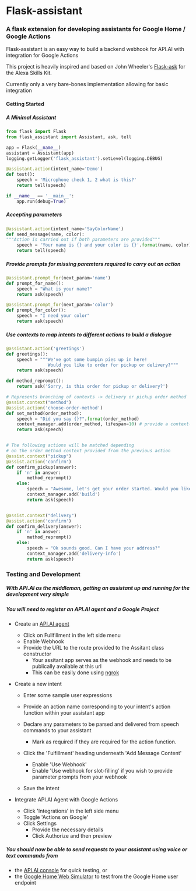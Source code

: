 # Flask-assistant
### A flask extension for developing assistants for Google Home / Google Actions

 Flask-assistant is an easy way to build a backend webhook for API.AI with integration for Google Actions

 This project is heavily inspired and based on John Wheeler's [Flask-ask](https://github.com/johnwheeler/flask-ask) for the Alexa Skills Kit.

 Currently only a very bare-bones implementation allowing for basic integration







#### Getting Started
##### A Minimal Assistant

```python
from flask import Flask
from flask_assistant import Assistant, ask, tell

app = Flask(__name__)
assistant = Assistant(app)
logging.getLogger('flask_assistant').setLevel(logging.DEBUG)

@assistant.action(intent_name='Demo')
def test():
    speech = 'Microphone check 1, 2 what is this?'
    return tell(speech)

if __name__ == '__main__':
    app.run(debug=True)
```

##### Accepting parameters
```python
@assistant.action(intent_name='SayColorName')
def send_message(name, color):
"""Action is carried out if both parameters are provided"""
    speech = 'Your name is {} and your color is {}'.format(name, color)
    return tell(speech)
```

##### Provide prompts for missing paremters required to carry out an action
```python
@assistant.prompt_for(next_param='name')
def prompt_for_name():
    speech = "What is your name?"
    return ask(speech)

@assistant.prompt_for(next_param='color')
def prompt_for_color():
    speech = "I need your color"
    return ask(speech)
```

##### Use contexts to map intents to different actions to build a dialogue 
```python
@assistant.action('greetings')
def greetings():
    speech = """We've got some bumpin pies up in here!
                Would you like to order for pickup or delivery?"""
    return ask(speech)

def method_reprompt():
    return ask('Sorry, is this order for pickup or delivery?')

# Represents branching of contexts -> delivery or pickup order method
@assist.context("method")
@assist.action('choose-order-method')
def set_method(order_method):
    speech = "Did you say {}?".format(order_method)
    context_manager.add(order_method, lifespan=10) # provide a context-out to guide dialogue
    return ask(speech) 


# The following actions will be matched depending
# on the order method context provided from the previous action
@assist.context("pickup")
@assist.action('confirm')
def confirm_pickup(answer):
    if 'n' in answer:
        method_reprompt()
    else:
        speech = "Awesome, let's get your order started. Would you like a custom or specialty pizza?"
        context_manager.add('build')
        return ask(speech)


@assist.context("delivery")
@assist.action('confirm')
def confirm_delivery(answer):
    if 'n' in answer:
        method_reprompt()
    else:
        speech = "Ok sounds good. Can I have your address?"
        context_manager.add('delivery-info')
        return ask(speech)
```


### Testing and Development
##### With API.AI as the middleman, getting an assistant up and running for the development very simple
##### You will need to register an API.AI agent and a Google Project

+ Create an [API.AI agent](https://console.api.ai/api-client/#/newAgent)
    - Click on Fullfillment in the left side menu
    - Enable Webhook
    - Provide the URL to the route provided to the Assitant class constructor
        - Your assitant app serves as the webhook and needs to be publically available at this url
        - This can be easily done using [ngrok](https://ngrok.com/)

+ Create a new intent

    - Enter some sample user expressions
    - Provide an action name corresponding to your intent's action function within your assistant app
    - Declare any parameters to be parsed and delivered from speech commands to your assistant
        - Mark as required if they are required for the action function.

    - Click the 'Fulfillment' heading underneath 'Add Message Content'
        - Enable 'Use Webhook'
        - Enable 'Use webhook for slot-filling' if you wish to provide parameter prompts from your webhook

    - Save the intent

+ Integrate API.AI Agent with Google Actions

    - Click 'Integrations' in the left side menu
    - Toggle 'Actions on Google'
    - Click Settings
        - Provide the necessary details
        - Click Authorize and then preview

##### You should now be able to send requests to your assistant using voice or text commands from 
- the [API.AI console](https://console.api.ai/api-client/) for quick testing, or
- the [Google Home Web Simulator](https://developers.google.com/actions/tools/web-simulator) to test from the Google Home user endpoint












